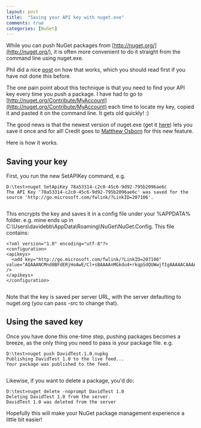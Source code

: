 ```yaml
---
layout: post
title:  "Saving your API key with nuget.exe"
comments: true
categories: [NuGet]
---
```



While you can push NuGet packages from [http://nuget.org/](http://nuget.org/), it is often more convenient to do it straight from the command line using nuget.exe.

Phil did a nice [post](http://haacked.com/archive/2011/01/12/uploading-packages-to-the-nuget-gallery.aspx) on how that works, which you should read first if you have not done this before.

The one pain point about this technique is that you need to find your API key every time you push a package. I have had to go to [http://nuget.org/Contribute/MyAccount](http://nuget.org/Contribute/MyAccount) each time to locate my key, copied it and pasted it on the command line. It gets old quickly! :)

The good news is that the newest version of nuget.exe (get it [here](http://nuget.codeplex.com/releases/view/58939)) lets you save it once and for all! Credit goes to [Matthew Osborn](http://twitter.com/#!/osbornm) for this new feature.

Here is how it works.

## Saving your key

First, you run the new SetAPIKey command, e.g.

```
D:\test>nuget SetApiKey 78a53314-c2c0-45c6-9d92-795b2096ae6c
The API Key '78a53314-c2c0-45c6-9d92-795b2096ae6c' was saved for the source 'http://go.microsoft.com/fwlink/?LinkID=207106'.


```

This encrypts the key and saves it in a config file under your %APPDATA% folder. e.g. mine ends up in C:\Users\davidebb\AppData\Roaming\NuGet\NuGet.Config. This file contains:

```
<?xml version="1.0" encoding="utf-8"?>
<configuration>
<apikeys>
  <add key="http://go.microsoft.com/fwlink/?LinkID=207106" value="AQAAANCMnd8BFdERjHoAwE/Cl+sBAAAAnMGkdu4+rkqpSdQUWwjfIgAAAAACAAAAAAADZgAAwAAAABAAAAA5gG4wxeb8Vn4X0Y0p//OvAAAAAASAAACgAAAAEAAAAF/llublBpBgL9lSFaE9/A0oAAAAC4NVHflYsUU5UgVgOq+h3t1jwY6l2BEji6Td4F0lvxsZcZ73L2m6BRQAAABJ0TZLKdIYStn8DWawbtzdo3mrKg==" />
</apikeys>
</configuration>


```

Note that the key is saved per server URL, with the server defaulting to nuget.org (you can pass -src to change that).

## Using the saved key

Once you have done this one-time step, pushing packages becomes a breeze, as the only thing you need to pass is your package file. e.g.

```
D:\test>nuget push DavidTest.1.0.nupkg
Publishing DavidTest 1.0 to the live feed...
Your package was published to the feed.


```

Likewise, if you want to delete a package, you'd do:

```
D:\test>nuget delete -noprompt DavidTest 1.0
Deleting DavidTest 1.0 from the server.
DavidTest 1.0 was deleted from the server

```

Hopefully this will make your NuGet package management experience a little bit easier!

